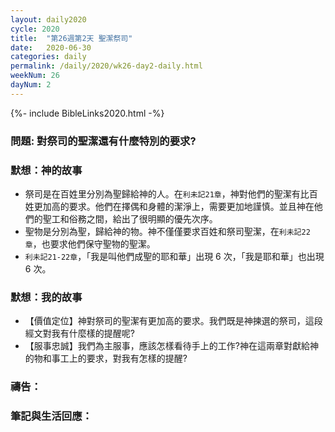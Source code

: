 ```yaml
---
layout: daily2020
cycle: 2020
title:  "第26週第2天 聖潔祭司"
date:   2020-06-30
categories: daily
permalink: /daily/2020/wk26-day2-daily.html
weekNum: 26
dayNum: 2
---
```

{%- include BibleLinks2020.html -%}

### 問題: 對祭司的聖潔還有什麼特別的要求?

### 默想：神的故事 

+ 祭司是在百姓里分別為聖歸給神的人。在`利未記21章`，神對他們的聖潔有比百姓更加高的要求。他們在擇偶和身體的潔淨上，需要更加地謹慎。並且神在他們的聖工和俗務之間，給出了很明顯的優先次序。
+ 聖物是分別為聖，歸給神的物。神不僅僅要求百姓和祭司聖潔，在`利未記22章`，也要求他們保守聖物的聖潔。
+ `利未記21-22章`，「我是叫他們成聖的耶和華」出現 6 次，「我是耶和華」也出現 6 次。

### 默想：我的故事 

+ 【價值定位】神對祭司的聖潔有更加高的要求。我們既是神揀選的祭司，這段經文對我有什麼樣的提醒呢?
+ 【服事忠誠】我們為主服事，應該怎樣看待手上的工作?神在這兩章對獻給神的物和事工上的要求，對我有怎樣的提醒?

### 禱告：

### 筆記與生活回應：

